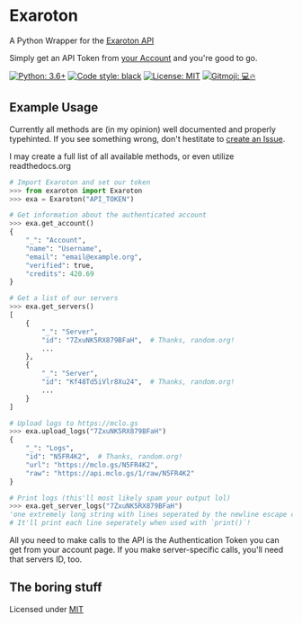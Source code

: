 # Exaroton

A Python Wrapper for the [Exaroton API](https://developers.exaroton.com/)

Simply get an API Token from [your Account](https://exaroton.com/account/) and you're good to go.

[![Python: 3.6+](https://img.shields.io/badge/Python-3.6%2B-blue)](https://www.python.org/downloads)
[![Code style: black](https://img.shields.io/badge/code%20style-black-000000.svg)](https://github.com/psf/black)
[![License: MIT](https://img.shields.io/badge/License-MIT-red)](https://gitlab.com/ColinShark/exaroton/-/blob/master/LICENSE)
[![Gitmoji: 💻🔥](https://img.shields.io/badge/Gitmoji-%F0%9F%92%BB%F0%9F%94%A5-yellow)](https://github.com/carloscuesta/gitmoji#readme)

## Example Usage

Currently all methods are (in my opinion) well documented and properly typehinted.
If you see something wrong, don't hestitate to [create an Issue](https://github.com/ColinShark/Exaroton/issues/new).

I may create a full list of all available methods, or even utilize readthedocs.org

```python
# Import Exaroton and set our token
>>> from exaroton import Exaroton
>>> exa = Exaroton("API_TOKEN")

# Get information about the authenticated account
>>> exa.get_account()
{
    "_": "Account",
    "name": "Username",
    "email": "email@example.org",
    "verified": true,
    "credits": 420.69
}

# Get a list of our servers
>>> exa.get_servers()
[
    {
        "_": "Server",
        "id": "7ZxuNK5RX879BFaH",  # Thanks, random.org!
        ...
    },
    {
        "_": "Server",
        "id": "Kf48Td5iVlr8Xu24",  # Thanks, random.org!
        ...
    }
]

# Upload logs to https://mclo.gs
>>> exa.upload_logs("7ZxuNK5RX879BFaH")
{
    "_": "Logs",
    "id": "N5FR4K2",  # Thanks, random.org!
    "url": "https://mclo.gs/N5FR4K2",
    "raw": "https://api.mclo.gs/1/raw/N5FR4K2"
}

# Print logs (this'll most likely spam your output lol)
>>> exa.get_server_logs("7ZxuNK5RX879BFaH")
'one extremely long string with lines seperated by the newline escape character \n'
# It'll print each line seperately when used with `print()`!
```

All you need to make calls to the API is the Authentication Token you can get
from your account page. If you make server-specific calls, you'll need that
servers ID, too.


## The boring stuff

Licensed under [MIT](https://github.com/ColinShark/Exaroton/blob/master/LICENSE)